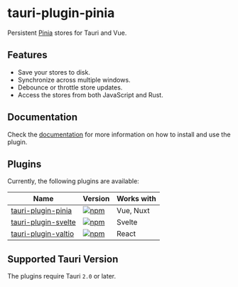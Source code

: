 # tauri-plugin-pinia

Persistent [Pinia](https://pinia.vuejs.org/) stores for Tauri and Vue.

## Features

- Save your stores to disk.
- Synchronize across multiple windows.
- Debounce or throttle store updates.
- Access the stores from both JavaScript and Rust.

## Documentation

Check the [documentation](https://tb.dev.br/tauri-store/guide/getting-started?plugin=tauri-plugin-pinia) for more information on how to install and use the plugin.

## Plugins

Currently, the following plugins are available:

| Name                                                                                                  | Version                                                                                                           | Works with |
| ----------------------------------------------------------------------------------------------------- | ----------------------------------------------------------------------------------------------------------------- | ---------- |
| [tauri-plugin-pinia](https://tb.dev.br/tauri-store/guide/getting-started?plugin=tauri-plugin-pinia)   | [![npm](https://img.shields.io/npm/v/tauri-plugin-pinia.svg)](https://www.npmjs.com/package/tauri-plugin-pinia)   | Vue, Nuxt  |
| [tauri-plugin-svelte](https://tb.dev.br/tauri-store/guide/getting-started?plugin=tauri-plugin-svelte) | [![npm](https://img.shields.io/npm/v/tauri-plugin-svelte.svg)](https://www.npmjs.com/package/tauri-plugin-svelte) | Svelte     |
| [tauri-plugin-valtio](https://tb.dev.br/tauri-store/guide/getting-started?plugin=tauri-plugin-valtio) | [![npm](https://img.shields.io/npm/v/tauri-plugin-valtio.svg)](https://www.npmjs.com/package/tauri-plugin-valtio) | React      |

## Supported Tauri Version

The plugins require Tauri `2.0` or later.
